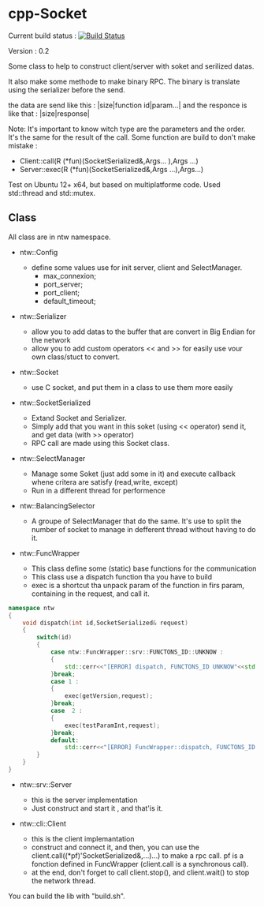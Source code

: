 cpp-Socket
==========

Current build status : 
[![Build Status](https://travis-ci.org/Krozark/cpp-Socket.png?branch=master)](https://travis-ci.org/Krozark/cpp-Socket)

Version : 0.2

Some class to help to construct client/server with soket and serilized datas.

It also make some methode to make binary RPC. The binary is translate using the serializer before the send.

the data are send like this :
|size|function id|param...|
and the responce is like that :
|size|response|

Note:
    It's important to know witch type are the parameters and the order.
    It's the same for the result of the call.
    Some function are build to don't make mistake :

* Client::call(R (\*fun)(SocketSerialized&,Args... ),Args ...)
* Server::exec(R (\*fun)(SocketSerialized&,Args ...),Args...)

Test on Ubuntu 12+ x64, but based on multiplatforme code.
Used std::thread and std::mutex.

Class
-----

All class are in ntw namespace.

* ntw::Config
    * define some values use for init server, client and SelectManager.
        * max_connexion;
        * port_server;
        * port_client;
        * default_timeout;

* ntw::Serializer
    * allow you to add datas to the buffer that are convert in Big Endian for the network
    * allow you to add custom operators \<\< and \>\>  for easily use vour own class/stuct to convert.

* ntw::Socket
    * use C socket, and put them in a class to use them more easily

* ntw::SocketSerialized
    * Extand Socket and Serializer.
    * Simply add that you want in this soket (using \<\< operator) send it, and get data (with \>\> operator)
    * RPC call are made using this Socket class.

* ntw::SelectManager
    * Manage some Soket (just add some in it) and execute callback whene critera are satisfy (read,write, except)
    * Run in a different thread for performence

* ntw::BalancingSelector
    * A groupe of SelectManager that do the same. It's use to split the number of socket to manage in defferent thread without having to do it.

* ntw::FuncWrapper
    * This class define some (static) base functions for the communication
    * This class use a dispatch function tha you have to build
    * exec is a shortcut tha unpack param of the function in firs param, containing in the request, and call it.

```c++
namespace ntw
{
    void dispatch(int id,SocketSerialized& request)
    {
        switch(id)
        {
            case ntw::FuncWrapper::srv::FUNCTONS_ID::UNKNOW :
            {
                std::cerr<<"[ERROR] dispatch, FUNCTONS_ID UNKNOW"<<std::endl;
            }break;
            case 1 :
            {
                exec(getVersion,request);
            }break;
            case  2 :
            {
                exec(testParamInt,request);
            }break;
            default:
                std::cerr<<"[ERROR] FuncWrapper::dispatch, FUNCTONS_ID not find: "<<id<<std::endl;
        }
    }
}
```

* ntw::srv::Server
    * this is the server implementation
    * Just construct and start it , and that'is it.

* ntw::cli::Client
    * this is the client implemantation
    * construct and connect it, and then, you can use the client.call((*pf)'SocketSerialized&,...)...) to make a rpc call. pf is a fonction defined in FuncWrapper (client.call is a synchronous call).
    * at the end, don't forget to call client.stop(), and client.wait() to stop the network thread.


You can build the lib with "build.sh".



